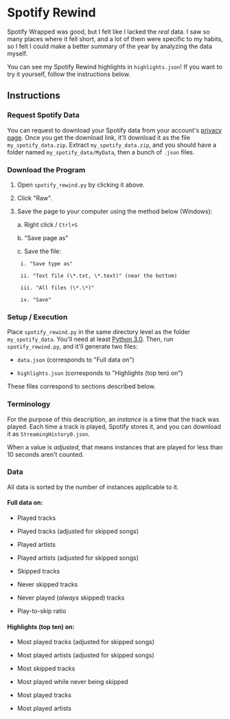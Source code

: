 # Spotify Rewind

Spotify Wrapped was good, but I felt like I lacked the *real* data. I saw so many places where it fell short, and a lot of them were specific to my habits, so I felt I could make a better summary of the year by analyzing the data myself.

You can see my Spotify Rewind highlights in `highlights.json`! If you want to try it yourself, follow the instructions below.

## Instructions

### Request Spotify Data

You can request to download your Spotify data from your account's [privacy page](https://www.spotify.com/ca-en/account/privacy/). Once you get the download link, it'll download it as the file `my_spotify_data.zip`. Extract `my_spotify_data.zip`, and you should have a folder named `my_spotify_data/MyData`, then a bunch of `.json` files.

### Download the Program

1. Open `spotify_rewind.py` by clicking it above.

2. Click "Raw".

3. Save the page to your computer using the method below (Windows):

    a. Right click  / `Ctrl+S`
   
    b. "Save page as"
    
    c. Save the file:
   
        i. "Save type as"
   
        ii. "Text file (\*.txt, \*.text)" (near the bottom)
   
        iii. "All files (\*.\*)"
   
        iv. "Save"

### Setup / Execution
Place `spotify_rewind.py` in the same directory level as the folder `my_spotify_data`. You'll need at least [Python 3.0](https://www.python.org/downloads/). Then, run `spotify_rewind.py`, and it'll generate two files:

 - `data.json` (corresponds to "Full data on")
 
 - `highlights.json` (corresponds to "Highlights (top ten) on")
 
These files correspond to sections described below.

### Terminology

For the purpose of this description, an *instance* is a time that the track was played. Each time a track is played, Spotify stores it, and you can download it as `StreamingHistory0.json`.

When a value is *adjusted*, that means instances that are played for less than 10 seconds aren't counted.

### Data

All data is sorted by the number of instances applicable to it.

#### Full data on:

 - Played tracks
 
 - Played tracks (adjusted for skipped songs)
 
 - Played artists
 
 - Played artists (adjusted for skipped songs)
 
 - Skipped tracks
 
 - Never skipped tracks
 
 - Never played (*always* skipped) tracks
 
 - Play-to-skip ratio
 
 

#### Highlights (top ten) on:

 - Most played tracks (adjusted for skipped songs)
 
 - Most played artists (adjusted for skipped songs)
 
 - Most skipped tracks
 
 - Most played while never being skipped
 
 - Most played tracks
 
 - Most played artists